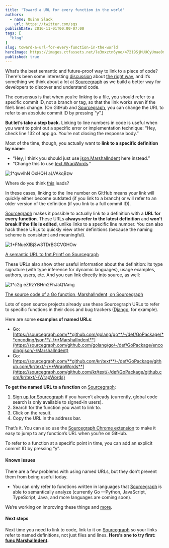 ```yaml
---
title: 'Toward a URL for every function in the world'
authors:
  - name: Quinn Slack
    url: https://twitter.com/sqs
publishDate: 2016-11-01T00:00-07:00
tags: [
  "blog"
]
slug: toward-a-url-for-every-function-in-the-world
heroImage: https://images.ctfassets.net/le3mxztn6yoo/47219SjMUUCyUmae0mUaiq/77c4ca8dd8899369c758225af610282d/1_qwvlhN_OxHQH_aLVAkqBzw.png
published: true
---
```




What’s the best semantic and future-proof way to link to a piece of code? There's been some interesting [discussion](https://news.ycombinator.com/item?id=8046710) about [the right way](http://andrew.yurisich.com/work/2014/07/16/dont-link-that-line-number/), and it’s something we think about a lot at [Sourcegraph](https://sourcegraph.com) as we build a better way for developers to discover and understand code.

The consensus is that when you’re linking to a file, you should refer to a specific commit ID, not a branch or tag, so that the link works even if the file’s lines change. (On GitHub and [Sourcegraph](https://sourcegraph.com/github.com/golang/go/-/def/GoPackage/fmt/-/Fprintf), you can change the URL to refer to an absolute commit ID by pressing “y”.)

**But let’s take a step back.** Linking to line numbers in code is useful when you want to point out a specific error or implementation technique: “Hey, check line 132 of app.go. You’re not closing the response body.”

Most of the time, though, you actually want to **link to a specific definition by name**:

*   “Hey, I think you should just use [json.MarshalIndent](https://sourcegraph.com/github.com/golang/go/-/def/GoPackage/encoding/json/-/MarshalIndent) here instead.”
*   “Change this to use [text.WrapWords](https://sourcegraph.com/github.com/kr/text/-/def/GoPackage/github.com/kr/text/-/WrapWords).”


![1*qwvlhN OxHQH aLVAkqBzw](//images.contentful.com/le3mxztn6yoo/47219SjMUUCyUmae0mUaiq/77c4ca8dd8899369c758225af610282d/1_qwvlhN_OxHQH_aLVAkqBzw.png)

Where do you think <a href='https://sourcegraph.com/github.com/golang/go/-/info/GoPackage/fmt/-/Printf'>this</a> leads?

In these cases, linking to the line number on GitHub means your link will quickly either become outdated (if you link to a branch) or will refer to an older version of the definition (if you link to a full commit ID).

[Sourcegraph](https://sourcegraph.com) makes it possible to actually link to a definition with a **URL for every function**. These URLs **always refer to the latest definition** and **won’t break if the file is edited**, unlike links to a specific line number. You can also hack these URLs to quickly view other definitions (because the naming scheme is consistent and meaningful).

![1*FNueXlBj3w3TDrBGCVGHOw](//images.contentful.com/le3mxztn6yoo/6RHjnUG01iYqWkC0UwYgSk/a07a58db31191f65d6eb193e30ddcf2a/1_FNueXlBj3w3TDrBGCVGHOw.png)

<a href='https://sourcegraph.com/github.com/golang/go/-/info/GoPackage/fmt/-/Printf'>A semantic URL to fmt.Printf on Sourcegraph</a>

These URLs also show other useful information about the definition: its type signature (with type inference for dynamic languages), usage examples, authors, users, etc. And you can link directly into source, as well:

![1*c2g eZRzYBHm2FhJaQ1Amg](//images.contentful.com/le3mxztn6yoo/1sMZNjBenmgyU6gSWaUwAm/c945535d8cb4b85d6348c614f54088f1/1_c2g_eZRzYBHm2FhJaQ1Amg.png)

<a href='https://sourcegraph.com/github.com/golang/go/-/def/GoPackage/encoding/json/-/MarshalIndent'>The source code of a Go function, MarshalIndent, on Sourcegraph</a>

Lots of open source projects already use these Sourcegraph URLs to refer to specific functions in their docs and bug trackers ([Django](https://code.djangoproject.com/ticket/22000), for example).

Here are some **examples of named URLs**:

*   Go: [https://sourcegraph.com/**github.com/golang/go**/-/def/GoPackage/**encoding/json**/-/**MarshalIndent**](https://sourcegraph.com/github.com/golang/go/-/def/GoPackage/encoding/json/-/MarshalIndent)
*   Go: [https://sourcegraph.com/**github.com/kr/text**/-/def/GoPackage/github.com/kr/text/-/**WrapWords**](https://sourcegraph.com/github.com/kr/text/-/def/GoPackage/github.com/kr/text/-/WrapWords)

**To get the named URL to a function** on [Sourcegraph](https://sourcegraph.com):

1.  [Sign up for Sourcegraph](https://sourcegraph.com) if you haven’t already (currently, global code search is only available to signed-in users).
2.  Search for the function you want to link to.
3.  Click on the result.
4.  Copy the URL in the address bar.

That’s it. You can also use the [Sourcegraph Chrome extension](https://docs.sourcegraph.com/integration/browser_extension) to make it easy to jump to any function’s URL when you’re on GitHub.

To refer to a function at a specific point in time, you can add an explicit commit ID by pressing “y”.

#### Known issues

There are a few problems with using named URLs, but they don’t prevent them from being useful today.

*   You can only refer to functions written in languages that [Sourcegraph](https://sourcegraph.com) is able to semantically analyze (currently Go —Python, JavaScript, TypeScript, Java, and more languages are coming soon).

We’re working on improving these things and [more](https://sourcegraph.com/about).

#### Next steps

Next time you need to link to code, link to it on [Sourcegraph](https://sourcegraph.com) so your links refer to named definitions, not just files and lines. **Here’s one to try first:** [**func MarshalIndent**](https://sourcegraph.com/github.com/golang/go/-/def/GoPackage/encoding/json/-/MarshalIndent)**.**
